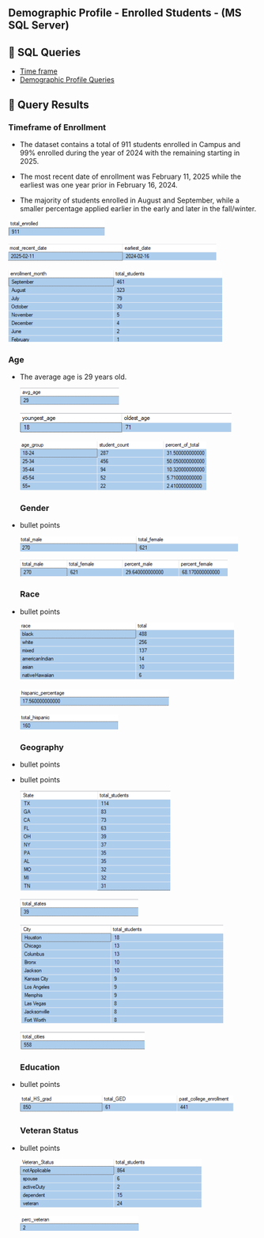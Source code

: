  

## Demographic Profile - Enrolled Students - (MS SQL Server)

## 🔹 SQL Queries 

- [Time frame](/SQL/enrolled_analysis.sql)
- [Demographic Profile Queries](/SQL/enrolled_demo_profile.sql)


## 🔹 Query Results  

 ### Timeframe of Enrollment 

- The dataset contains a total of 911 students enrolled in Campus and 99% enrolled during the year of 2024 with the remaining starting in 2025.


- The most recent date of enrollment was February 11, 2025  while the earliest was one year prior in February 16, 2024.


- The majority of students enrolled in August and September, while a smaller percentage applied earlier in the early and later in the fall/winter.


 

 ![Query Output](./images/enrolled_count.png)   


 ![Query Output](./images/en_dates_enroll.png)


 ![Query Output](./images/en_dates_month.png)


 



  ### Age

- The average age is 29 years old. 

 
 
     ![Query Output](./images/age_avg.png)

     ![Query Output](./images/age_young_old.png)

     ![Query Output](./images/en_age_group_count.png)



  ### Gender

- bullet points 




    ![Query Output](./images/en_gender.png) 

    ![Query Output](./images/en_gender_perc.png)
     
 
  ### Race

- bullet points



    ![Query Output](./images/en_race_breakdown.png)



    ![Query Output](./images/en_hisp_percent.png)


    ![Query Output](./images/en_hispanic.png)



  ### Geography

- bullet points


- bullet points 



    ![Query Output](./images/en_states_students.png)



    ![Query Output](./images/en_sum_states.png)



    ![Query Output](./images/en_city_students.png)



    ![Query Output](./images/en_sum_cities.png)



  ### Education

- bullet points

    ![Query Output](./images/en_education_history.png)


  ### Veteran Status

- bullet points

    ![Query Output](./images/en_vet_status.png)


    ![Query Output](./images/en_perc_vet.png)











